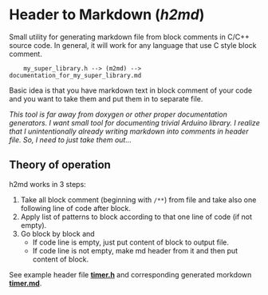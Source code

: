 # Header to Markdown (*h2md*)

Small utility for generating markdown file from block comments in C/C++ source code. In general, it will work for any language that use C style block comment.

```
    my_super_library.h --> (m2md) --> documentation_for_my_super_library.md
```

Basic idea is that you have markdown text in block comment of your code and you want to take them and put them in to separate file.

*This tool is far away from doxygen or other proper documentation generators. I want small tool for documenting trivial Arduino library. I realize that I unintentionally already writing markdown into comments in header file. So, I need to just take them out...*

## Theory of operation

h2md works in 3 steps:

1. Take all block comment (beginning with `/**`) from file and take also one following line of code after block.
2. Apply list of patterns to block according to that one line of code (if not empty).
3. Go block by block and
    - If code line is empty, just put content of block to output file.
    - If code line is not empty, make md header from it and then put content of block.

See example header file **[timer.h](https://github.com/ah01/h2md/blob/master/examples/timer.h)** and corresponding  generated morkdown **[timer.md](https://github.com/ah01/h2md/blob/master/examples/timer.md)**.

